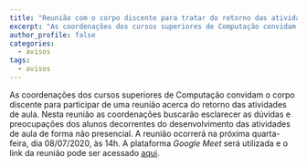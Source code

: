 ```yaml
---
title: "Reunião com o corpo discente para tratar do retorno das atividades de aula" 
excerpt: "As coordenações dos cursos superiores de Computação convidam o corpo discente para participar de uma reunião para tratar do retorno das atividades de aula."
author_profile: false
categories:
  - avisos
tags:
  - avisos
---
```


As coordenações dos cursos superiores de Computação convidam o corpo discente para participar de uma reunião acerca do retorno das atividades de aula.
Nesta reunião as coordenações buscarão esclarecer as dúvidas e preocupações dos alunos decorrentes do desenvolvimento das atividades de aula de forma não presencial. A reunião ocorrerá na próxima quarta-feira, dia 08/07/2020, às 14h.
A plataforma *Google Meet* será utilizada e o link da reunião pode ser acessado [aqui](https://meet.google.com/uvc-dctg-mca).



